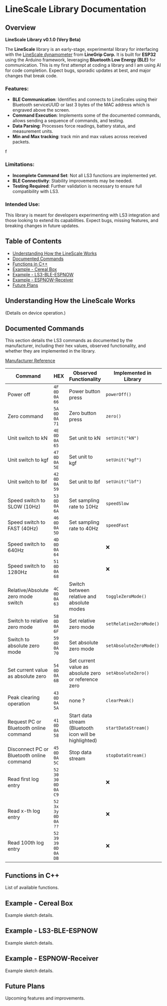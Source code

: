 # LineScale Library Documentation

## Overview
**LineScale Library v0.1.0 (Very Beta)**

The **LineScale** library is an early-stage, experimental library for interfacing with the [LineScale dynamometer](https://www.linegrip.com/linescale-3/) from **LineGrip Corp.** It is built for **ESP32** using the Arduino framework, leveraging **Bluetooth Low Energy (BLE)** for communication. This is my first attempt at coding a library and I am using AI for code completion. Expect bugs, sporadic updates at best, and major changes that break code.

### Features:
- **BLE Communication**: Identifies and connects to LineScales using their Bluetooth serviceUUID or last 3 bytes of the MAC address which is engraved above the screen.
- **Command Execution**: Implements some of the documented commands, allows sending a sequence of commands, and testing.
- **Data Parsing**: Processes force readings, battery status, and measurement units.
- **Min and Max tracking**: track min and max values across received packets.

f

### Limitations:
- **Incomplete Command Set**: Not all LS3 functions are implemented yet.
- **BLE Connectivity**: Stability improvements may be needed.
- **Testing Required**: Further validation is necessary to ensure full compatibility with LS3.

### Intended Use:
This library is meant for developers experimenting with LS3 integration and those looking to extend its capabilities. Expect bugs, missing features, and breaking changes in future updates.


## Table of Contents

- [Understanding How the LineScale Works](#understanding-how-the-linescale-works)
- [Documented Commands](#documented-commands)
- [Functions in C++](#functions-in-c)
- [Example - Cereal Box](#example---cereal-box)
- [Example - LS3-BLE-ESPNOW](#example---ls3-ble-espnow)
- [Example - ESPNOW-Receiver](#example---espnow-receiver)
- [Future Plans](#future-plans)



## Understanding How the LineScale Works
(Details on device operation.)

## Documented Commands
This section details the LS3 commands as documented by the manufacturer, including their hex values, observed functionality, and whether they are implemented in the library.

[Manufacturer Reference](LS3_command_table_&_port_protocol.pdf)

| Command | HEX | Observed Functionality | Implemented in Library |
|---------|-----|------------------------|-------------------------|
| Power off | `4F 0D 0A 66` | Power button press | `powerOff()` |
| Zero command | `5A 0D 0A 71` | Zero button press | `zero()` |
| Unit switch to kN | `4E 0D 0A 65` | Set unit to kN | `setUnit("kN")` |
| Unit switch to kgf | `47 0D 0A 5E` | Set unit to kgf | `setUnit("kgf")` |
| Unit switch to lbf | `42 0D 0A 59` | Set unit to lbf | `setUnit("lbf")` |
| Speed switch to SLOW (10Hz) | `53 0D 0A 6A` | Set sampling rate to 10Hz | `speedSlow` |
| Speed switch to FAST (40Hz) | `46 0D 0A 5D` | Set sampling rate to 40Hz | `speedFast` |
| Speed switch to 640Hz | `4D 0D 0A 64` |  | ❌ |
| Speed switch to 1280Hz | `51 0D 0A 68` |  | ❌ |
| Relative/Absolute zero mode switch | `4C 0D 0A 63` | Switch between relative and absolute modes | `toggleZeroMode()` |
| Switch to relative zero mode | `58 0D 0A 6F` | Set relative zero mode | `setRelativeZeroMode()` |
| Switch to absolute zero mode | `59 0D 0A 70` | Set absolute zero mode | `setAbsoluteZeroMode()` |
| Set current value as absolute zero | `54 0D 0A 6B` | Set current value as absolute zero or reference zero | `setAbsoluteZero()` |
| Peak clearing operation | `43 0D 0A 5A` | none ? | `clearPeak()` |
| Request PC or Bluetooth online command | `41 0D 0A 58` | Start data stream (Bluetooth icon will be highlighted) | `startDataStream()` |
| Disconnect PC or Bluetooth online command | `45 0D 0A 5C` | Stop data stream | `stopDataStream()` |
| Read first log entry | `52 30 30 0D 0A C9` |  | ❌ |
| Read x-th log entry | `52 3x 3y 0D 0A ??` |  | ❌ |
| Read 100th log entry | `52 39 39 0D 0A DB` |  | ❌ |

## Functions in C++
List of available functions.

## Example - Cereal Box
Example sketch details.

## Example - LS3-BLE-ESPNOW
Example sketch details.

## Example - ESPNOW-Receiver
Example sketch details.

## Future Plans
Upcoming features and improvements.


